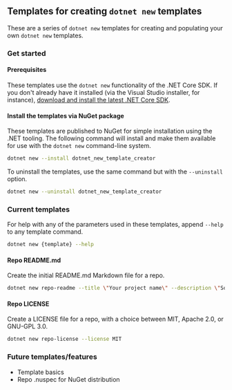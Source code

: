 ## Templates for creating `dotnet new` templates

These are a series of `dotnet new` templates for creating and populating your own `dotnet new` templates.

### Get started

#### Prerequisites

These templates use the `dotnet new` functionality of the .NET Core SDK. If you don't already have it installed (via the Visual Studio installer, for instance), [download and install the latest .NET Core SDK](https://www.microsoft.com/net/learn/get-started/).

#### Install the templates via NuGet package

These templates are published to NuGet for simple installation using the .NET tooling. The following command will install and make them available for use with the `dotnet new` command-line system.

```bash
dotnet new --install dotnet_new_template_creator
```

To uninstall the templates, use the same command but with the `--uninstall` option.

```bash
dotnet new --uninstall dotnet_new_template_creator
```

### Current templates

For help with any of the parameters used in these templates, append `--help` to any template command.

```bash
dotnet new {template} --help
```

#### Repo README.md

Create the initial README.md Markdown file for a repo.

```bash
dotnet new repo-readme --title \"Your project name\" --description \"Something descriptive about your project.\"
```

#### Repo LICENSE

Create a LICENSE file for a repo, with a choice between MIT, Apache 2.0, or GNU-GPL 3.0.

```bash
dotnet new repo-license --license MIT
```

### Future templates/features

* Template basics
* Repo .nuspec for NuGet distribution
